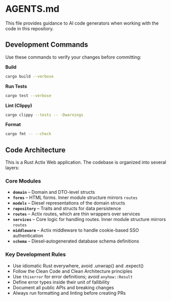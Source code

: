 # AGENTS.md

This file provides guidance to AI code generators when working with the code in this repository.

## Development Commands

Use these commands to verify your changes before committing:

**Build**
```bash
cargo build --verbose
```

**Run Tests**
```bash
cargo test --verbose
```

**Lint (Clippy)**
```bash
cargo clippy --tests -- -Dwarnings
```

**Format**
```bash
cargo fmt -- --check
```

## Code Architecture

This is a Rust Actix Web application.
The codebase is organized into several layers:

### Core Modules

- **`domain`** – Domain and DTO-level structs
- **`forms`** – HTML forms. Inner module structure mirrors `routes`
- **`models`** – Diesel representations of the domain structs
- **`repository`** – Traits and structs for data persistence
- **`routes`** – Actix routes, which are thin wrappers over services
- **`services`** – Core logic for handling routes. Inner module structure mirrors `routes`
- **`middleware`** – Actix middleware to handle cookie-based SSO authentication
- **`schema`** – Diesel‑autogenerated database schema definitions

### Key Development Rules

- Use idiomatic Rust everywhere, avoid .unwrap() and .expect()
- Follow the Clean Code and Clean Architecture principles
- Use `thiserror` for error definitions; avoid `anyhow::Result`
- Define error types inside their unit of fallibility
- Document all public APIs and breaking changes
- Always run formatting and linting before creating PRs
